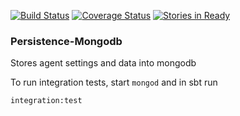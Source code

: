 [![Build Status](https://travis-ci.org/typeAI/glaux.svg)](https://travis-ci.org/typeAI/glaux)
[![Coverage Status](https://coveralls.io/repos/typeAI/glaux/badge.svg?branch=master&service=github)](https://coveralls.io/github/typeAI/glaux?branch=master)
[![Stories in Ready](https://badge.waffle.io/typeAI/glaux.svg?label=ready&title=Ready)](http://waffle.io/typeAI/glaux)






### Persistence-Mongodb

Stores agent settings and data into mongodb

To run integration tests, start `mongod` and in sbt run

`integration:test`

